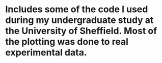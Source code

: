 # Includes some of the code I used during my undergraduate study at the University of Sheffield. Most of the plotting was done to real experimental data.

